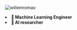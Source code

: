 <p align="left"> <img src="https://komarev.com/ghpvc/?username=willemromao&label=Profile%20views&color=0e75b6&style=flat" alt="willemromao" /> </p

- **🤖 Machine Learning Engineer**
- **🔬 AI researcher**
